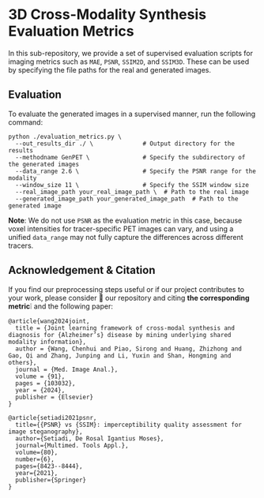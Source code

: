 

# 3D Cross-Modality Synthesis Evaluation Metrics

In this sub-repository, we provide a set of supervised evaluation scripts for imaging metrics such as `MAE`, `PSNR`, `SSIM2D`, and `SSIM3D`. These can be used by specifying the file paths for the real and generated images.

## Evaluation

To evaluate the generated images in a supervised manner, run the following command:

```
python ./evaluation_metrics.py \
  --out_results_dir ./ \              # Output directory for the results
  --methodname GenPET \               # Specify the subdirectory of the generated images
  --data_range 2.6 \                  # Specify the PSNR range for the modality
  --window_size 11 \                  # Specify the SSIM window size
  --real_image_path your_real_image_path \  # Path to the real image
  --generated_image_path your_generated_image_path  # Path to the generated image
```

**Note**: We do not use `PSNR` as the evaluation metric in this case, because voxel intensities for tracer-specific PET images can vary, and using a unified `data_range` may not fully capture the differences across different tracers.


## Acknowledgement & Citation
If you find our preprocessing steps useful or if our project contributes to your work, please consider 🌟 our repository and citing **the corresponding metric**❕ and the following paper:
```
@article{wang2024joint,
  title = {Joint learning framework of cross-modal synthesis and diagnosis for {Alzheimer’s} disease by mining underlying shared modality information},
  author = {Wang, Chenhui and Piao, Sirong and Huang, Zhizhong and Gao, Qi and Zhang, Junping and Li, Yuxin and Shan, Hongming and others},
  journal = {Med. Image Anal.},
  volume = {91},
  pages = {103032},
  year = {2024},
  publisher = {Elsevier}
}
```

```
@article{setiadi2021psnr,
  title={{PSNR} vs {SSIM}: imperceptibility quality assessment for image steganography},
  author={Setiadi, De Rosal Igantius Moses},
  journal={Multimed. Tools Appl.},
  volume={80},
  number={6},
  pages={8423--8444},
  year={2021},
  publisher={Springer}
}
```